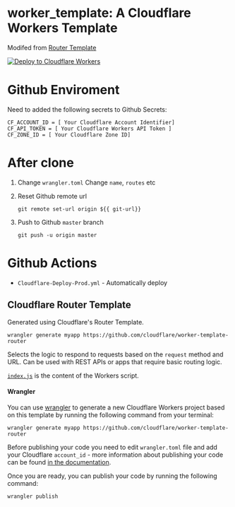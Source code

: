 # worker_template: A Cloudflare Workers Template

Modifed from [Router Template](https://github.com/cloudflare/worker-template-router) 

[![Deploy to Cloudflare Workers](https://deploy.workers.cloudflare.com/button)](https://deploy.workers.cloudflare.com/?url=https://github.com/workersshiba/worker_template)

# Github Enviroment

Need to added the following secrets to Github Secrets:

```
CF_ACCOUNT_ID = [ Your Cloudflare Account Identifier]
CF_API_TOKEN = [ Your Cloudflare Workers API Token ]
CF_ZONE_ID = [ Your Cloudflare Zone ID]
```

# After clone

1. Change `wrangler.toml`
    Change `name`, `routes` etc

2. Reset Github remote url
    
    `git remote set-url origin ${{ git-url}}`

3. Push to Github `master` branch

    `git push -u origin master`

# Github Actions

- `Cloudflare-Deploy-Prod.yml` - Automatically deploy 
## Cloudflare Router Template

Generated using Cloudflare's Router Template.

```
wrangler generate myapp https://github.com/cloudflare/worker-template-router
```


Selects the logic to respond to requests based on the `request` method and URL. Can be used with REST APIs or apps that require basic routing logic.

[`index.js`](https://github.com/cloudflare/worker-template-router/blob/master/index.js) is the content of the Workers script.

#### Wrangler

You can use [wrangler](https://github.com/cloudflare/wrangler) to generate a new Cloudflare Workers project based on this template by running the following command from your terminal:

```
wrangler generate myapp https://github.com/cloudflare/worker-template-router
```

Before publishing your code you need to edit `wrangler.toml` file and add your Cloudflare `account_id` - more information about publishing your code can be found [in the documentation](https://workers.cloudflare.com/docs/quickstart/configuring-and-publishing/).

Once you are ready, you can publish your code by running the following command:

```
wrangler publish
```

